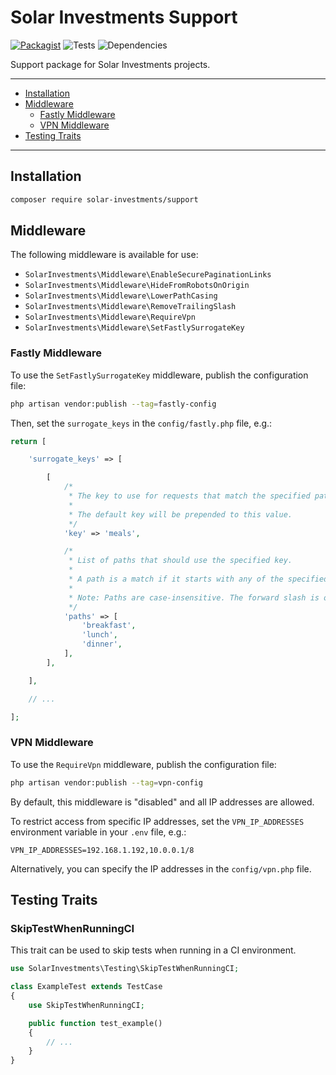 # Solar Investments Support

[![Packagist](https://img.shields.io/packagist/v/solar-investments/support)](https://packagist.org/packages/solar-investments/support)
![Tests](https://img.shields.io/github/actions/workflow/status/Solar-Investments/support/test.yml)
![Dependencies](https://img.shields.io/librariesio/github/Solar-Investments/support)

Support package for Solar Investments projects.

---
- [Installation](#installation)
- [Middleware](#middleware)
    - [Fastly Middleware](#fastly-middleware)
    - [VPN Middleware](#vpn-middleware)
- [Testing Traits](#testing-traits)
---

## Installation

```bash
composer require solar-investments/support
```

## Middleware

The following middleware is available for use:

- `SolarInvestments\Middleware\EnableSecurePaginationLinks`
- `SolarInvestments\Middleware\HideFromRobotsOnOrigin`
- `SolarInvestments\Middleware\LowerPathCasing`
- `SolarInvestments\Middleware\RemoveTrailingSlash`
- `SolarInvestments\Middleware\RequireVpn`
- `SolarInvestments\Middleware\SetFastlySurrogateKey`

### Fastly Middleware

To use the `SetFastlySurrogateKey` middleware, publish the configuration file:

```bash
php artisan vendor:publish --tag=fastly-config
```

Then, set the `surrogate_keys` in the `config/fastly.php` file, e.g.:

```php
return [

    'surrogate_keys' => [

        [
            /*
             * The key to use for requests that match the specified paths.
             *
             * The default key will be prepended to this value.
             */
            'key' => 'meals',

            /*
             * List of paths that should use the specified key.
             *
             * A path is a match if it starts with any of the specified paths.
             * 
             * Note: Paths are case-insensitive. The forward slash is optional.
             */
            'paths' => [
                'breakfast',
                'lunch',
                'dinner',
            ],
        ],

    ],

    // ...

];
```

### VPN Middleware

To use the `RequireVpn` middleware, publish the configuration file:

```bash
php artisan vendor:publish --tag=vpn-config
```

By default, this middleware is "disabled" and all IP addresses are allowed.

To restrict access from specific IP addresses, set the `VPN_IP_ADDRESSES` environment variable in your `.env` file, e.g.:

```dotenv
VPN_IP_ADDRESSES=192.168.1.192,10.0.0.1/8
```

Alternatively, you can specify the IP addresses in the `config/vpn.php` file.

## Testing Traits

### SkipTestWhenRunningCI

This trait can be used to skip tests when running in a CI environment.

```php
use SolarInvestments\Testing\SkipTestWhenRunningCI;

class ExampleTest extends TestCase
{
    use SkipTestWhenRunningCI;

    public function test_example()
    {
        // ...
    }
}
```
